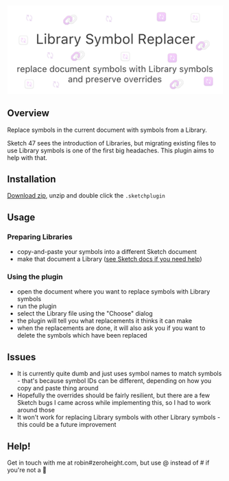 <img src='./images/cover.png'>

## Overview
Replace symbols in the current document with symbols from a Library.

Sketch 47 sees the introduction of Libraries, but migrating existing files to use Library symbols is one of the first big headaches. This plugin aims to help with that.

## Installation

[Download zip](https://github.com/zeroheight/library-symbol-replacer/releases/download/1.0.2/library-symbol-replacer.sketchplugin.zip), unzip and double click the `.sketchplugin`

## Usage
### Preparing Libraries
* copy-and-paste your symbols into a different Sketch document
* make that document a Library ([see Sketch docs if you need help](https://www.sketchapp.com/docs/libraries/adding-libraries))

### Using the plugin
* open the document where you want to replace symbols with Library symbols
* run the plugin
* select the Library file using the "Choose" dialog
* the plugin will tell you what replacements it thinks it can make
* when the replacements are done, it will also ask you if you want to delete the symbols which have been replaced

## Issues
* It is currently quite dumb and just uses symbol names to match symbols - that's because symbol IDs can be different, depending on how you copy and paste thing around
* Hopefully the overrides should be fairly resilient, but there are a few Sketch bugs I came across while implementing this, so I had to work around those
* It won't work for replacing Library symbols with other Library symbols - this could be a future improvement

## Help!
Get in touch with me at robin#zeroheight.com, but use @ instead of # if you're not a 🤖
